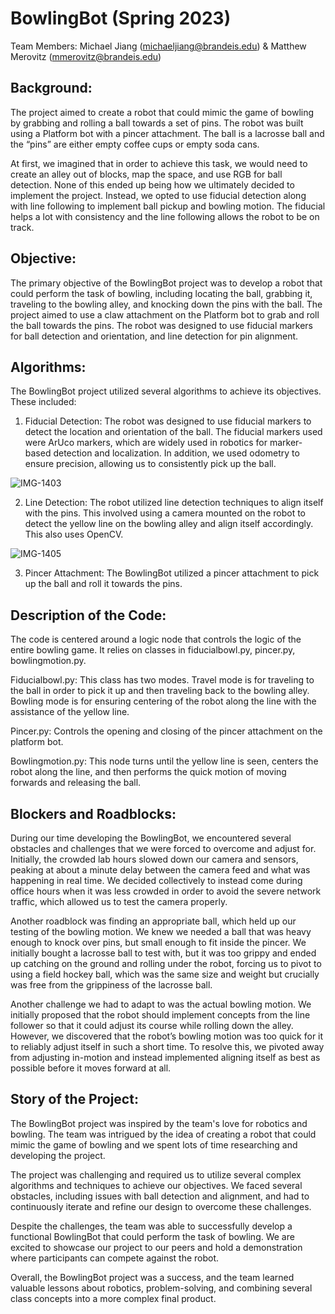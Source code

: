 # BowlingBot (Spring 2023)

Team Members: Michael Jiang (michaeljiang@brandeis.edu) & Matthew Merovitz (mmerovitz@brandeis.edu)


## Background:
The project aimed to create a robot that could mimic the game of bowling by grabbing and rolling a ball towards a set of pins. The robot was built using a Platform bot with a pincer attachment. The ball is a lacrosse ball and the “pins” are either empty coffee cups or empty soda cans.

At first, we imagined that in order to achieve this task, we would need to create an alley out of blocks, map the space, and use RGB for ball detection. None of this ended up being how we ultimately decided to implement the project. Instead, we opted to use fiducial detection along with line following to implement ball pickup and bowling motion. The fiducial helps a lot with consistency and the line following allows the robot to be on track. 

## Objective:
The primary objective of the BowlingBot project was to develop a robot that could perform the task of bowling, including locating the ball, grabbing it, traveling to the bowling alley, and knocking down the pins with the ball. The project aimed to use a claw attachment on the Platform bot to grab and roll the ball towards the pins. The robot was designed to use fiducial markers for ball detection and orientation, and line detection for pin alignment.

## Algorithms:
The BowlingBot project utilized several algorithms to achieve its objectives. These included:

1. Fiducial Detection: The robot was designed to use fiducial markers to detect the location and orientation of the ball. The fiducial markers used were ArUco markers, which are widely used in robotics for marker-based detection and localization. In addition, we used odometry to ensure precision, allowing us to consistently pick up the ball. 

![IMG-1403](https://user-images.githubusercontent.com/55816618/236976236-ec01f3f1-6a72-4b8f-be1a-cbf5f50c88e8.jpg)

2. Line Detection: The robot utilized line detection techniques to align itself with the pins. This involved using a camera mounted on the robot to detect the yellow line on the bowling alley and align itself accordingly. This also uses OpenCV.

![IMG-1405](https://user-images.githubusercontent.com/55816618/236976252-3e4381c5-6e8e-425a-999c-cd21f2c02653.jpg)

3. Pincer Attachment: The BowlingBot utilized a pincer attachment to pick up the ball and roll it towards the pins. 

## Description of the Code:

The code is centered around a logic node that controls the logic of the entire bowling game. It relies on classes in fiducialbowl.py, pincer.py, bowlingmotion.py. 

Fiducialbowl.py: This class has two modes. Travel mode is for traveling to the ball in order to pick it up and then traveling back to the bowling alley. Bowling mode is for ensuring centering of the robot along the line with the assistance of the yellow line. 

Pincer.py: Controls the opening and closing of the pincer attachment on the platform bot. 

Bowlingmotion.py: This node turns until the yellow line is seen, centers the robot along the line, and then performs the quick motion of moving forwards and releasing the ball. 


## Blockers and Roadblocks:
During our time developing the BowlingBot, we encountered several obstacles and challenges that we were forced to overcome and adjust for. Initially, the crowded lab hours slowed down our camera and sensors, peaking at about a minute delay between the camera feed and what was happening in real time. We decided collectively to instead come during office hours when it was less crowded in order to avoid the severe network traffic, which allowed us to test the camera properly. 

Another roadblock was finding an appropriate ball, which held up our testing of the bowling motion. We knew we needed a ball that was heavy enough to knock over pins, but small enough to fit inside the pincer. We initially bought a lacrosse ball to test with, but it was too grippy and ended up catching on the ground and rolling under the robot, forcing us to pivot to using a field hockey ball, which was the same size and weight but crucially was free from the grippiness of the lacrosse ball.

Another challenge we had to adapt to was the actual bowling motion. We initially proposed that the robot should implement concepts from the line follower so that it could adjust its course while rolling down the alley. However, we discovered that the robot’s bowling motion was too quick for it to reliably adjust itself in such a short time. To resolve this, we pivoted away from adjusting in-motion and instead implemented aligning itself as best as possible before it moves forward at all.

## Story of the Project:
The BowlingBot project was inspired by the team's love for robotics and bowling. The team was intrigued by the idea of creating a robot that could mimic the game of bowling and we spent lots of time researching and developing the project.

The project was challenging and required us to utilize several complex algorithms and techniques to achieve our objectives. We faced several obstacles, including issues with ball detection and alignment, and had to continuously iterate and refine our design to overcome these challenges.

Despite the challenges, the team was able to successfully develop a functional BowlingBot that could perform the task of bowling. We are excited to showcase our project to our peers and hold a demonstration where participants can compete against the robot.

Overall, the BowlingBot project was a success, and the team learned valuable lessons about robotics, problem-solving, and combining several class concepts into a more complex final product.


